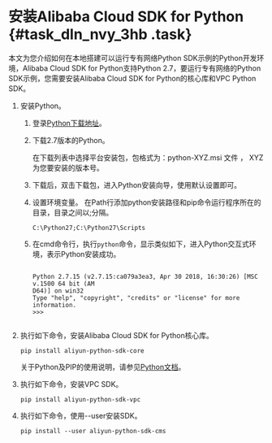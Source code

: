 # 安装Alibaba Cloud SDK for Python {#task_dln_nvy_3hb .task}

本文为您介绍如何在本地搭建可以运行专有网络Python SDK示例的Python开发环境，Alibaba Cloud SDK for Python支持Python 2.7，要运行专有网络的Python SDK示例，您需要安装Alibaba Cloud SDK for Python的核心库和VPC Python SDK。

1.  安装Python。 
    1.  登录[Python下载地址](https://www.python.org/downloads/)。
    2.  下载2.7版本的Python。 

        在下载列表中选择平台安装包，包格式为：python-XYZ.msi 文件 ， XYZ 为您要安装的版本号。

    3.  下载后，双击下载包，进入Python安装向导，使用默认设置即可。
    4.  设置环境变量。 在Path行添加python安装路径和pip命令运行程序所在的目录，目录之间以;分隔。

        ```
        C:\Python27;C:\Python27\Scripts
        ```

    5.  在cmd命令行，执行`python`命令，显示类似如下，进入Python交互式环境，表示Python安装成功。 

        ```
        
        Python 2.7.15 (v2.7.15:ca079a3ea3, Apr 30 2018, 16:30:26) [MSC v.1500 64 bit (AM
        D64)] on win32
        Type "help", "copyright", "credits" or "license" for more information.
        >>>
        							
        ```

2.  执行如下命令，安装Alibaba Cloud SDK for Python核心库。 

    ```
    pip install aliyun-python-sdk-core
    ```

    关于Python及PIP的使用说明，请参见[Python文档](https://docs.python.org/3/)。

3.  执行如下命令，安装VPC SDK。 

    ```
    pip install aliyun-python-sdk-vpc
    ```

4.  执行如下命令，使用--user安装SDK。 

    ```
    pip install --user aliyun-python-sdk-cms
    ```


